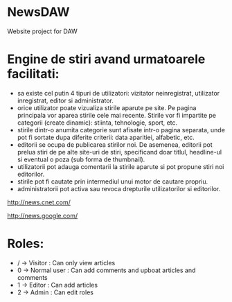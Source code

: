 # NewsDAW
Website project for DAW



# Engine de stiri avand urmatoarele facilitati:

- sa existe cel putin 4 tipuri de utilizatori: vizitator neinregistrat, utilizator inregistrat, editor si administrator.
- orice utilizator poate vizualiza stirile aparute pe site. Pe pagina principala vor aparea stirile cele mai recente. Stirile vor fi impartite pe categorii (create dinamic): stiinta, tehnologie, sport, etc.
- stirile dintr-o anumita categorie sunt afisate intr-o pagina separata, unde pot fi sortate dupa diferite criterii: data aparitiei, alfabetic, etc.
- editorii se ocupa de publicarea stirilor noi. De asemenea, editorii pot prelua stiri de pe alte site-uri de stiri, specificand doar titlul, headline-ul si eventual o poza (sub forma de thumbnail).
- utilizatorii pot adauga comentarii la stirile aparute si pot propune stiri noi editorilor.
- stirile pot fi cautate prin intermediul unui motor de cautare propriu.
- administratorii pot activa sau revoca drepturile utilizatorilor si editorilor.

http://news.cnet.com/

http://news.google.com/

 # Roles:
 - / -> Visitor     : Can only view articles
 - 0 -> Normal user : Can add comments and upboat articles and comments
 - 1 -> Editor      : Can add articles
 - 2 -> Admin       : Can edit roles
